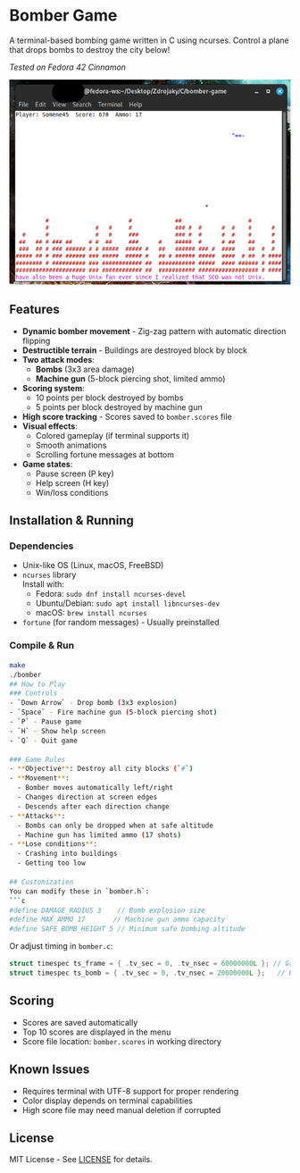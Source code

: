 # Bomber Game

A terminal-based bombing game written in C using ncurses. Control a plane that drops bombs to destroy the city below!

*Tested on Fedora 42 Cinnamon*

![Gameplay Demo](demo.png)

## Features
- **Dynamic bomber movement** - Zig-zag pattern with automatic direction flipping
- **Destructible terrain** - Buildings are destroyed block by block
- **Two attack modes**:
  - **Bombs** (3x3 area damage)
  - **Machine gun** (5-block piercing shot, limited ammo)
- **Scoring system**:
  - 10 points per block destroyed by bombs
  - 5 points per block destroyed by machine gun
- **High score tracking** - Scores saved to `bomber.scores` file
- **Visual effects**:
  - Colored gameplay (if terminal supports it)
  - Smooth animations
  - Scrolling fortune messages at bottom
- **Game states**:
  - Pause screen (P key)
  - Help screen (H key)
  - Win/loss conditions

## Installation & Running
### Dependencies
- Unix-like OS (Linux, macOS, FreeBSD)
- `ncurses` library  
  Install with: 
  - Fedora: `sudo dnf install ncurses-devel`
  - Ubuntu/Debian: `sudo apt install libncurses-dev`
  - macOS: `brew install ncurses`
- `fortune` (for random messages) - Usually preinstalled

### Compile & Run
```bash
make
./bomber
## How to Play
### Controls
- `Down Arrow` - Drop bomb (3x3 explosion)
- `Space` - Fire machine gun (5-block piercing shot)
- `P` - Pause game
- `H` - Show help screen
- `Q` - Quit game

### Game Rules
- **Objective**: Destroy all city blocks (`#`)
- **Movement**:
  - Bomber moves automatically left/right
  - Changes direction at screen edges
  - Descends after each direction change
- **Attacks**:
  - Bombs can only be dropped when at safe altitude
  - Machine gun has limited ammo (17 shots)
- **Lose conditions**:
  - Crashing into buildings
  - Getting too low

## Customization
You can modify these in `bomber.h`:
```c
#define DAMAGE_RADIUS 3    // Bomb explosion size
#define MAX_AMMO 17       // Machine gun ammo capacity
#define SAFE_BOMB_HEIGHT 5 // Minimum safe bombing altitude
```

Or adjust timing in `bomber.c`:
```c
struct timespec ts_frame = { .tv_sec = 0, .tv_nsec = 60000000L }; // Game speed
struct timespec ts_bomb = { .tv_sec = 0, .tv_nsec = 20000000L };   // Bomb speed
```

## Scoring
- Scores are saved automatically
- Top 10 scores are displayed in the menu
- Score file location: `bomber.scores` in working directory

## Known Issues
- Requires terminal with UTF-8 support for proper rendering
- Color display depends on terminal capabilities
- High score file may need manual deletion if corrupted

## License
MIT License - See [LICENSE](LICENSE) for details.
